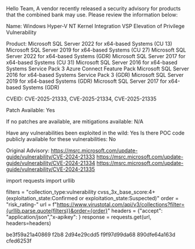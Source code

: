 Hello Team,
A vendor recently released a security advisory for products that the combined bank may use. Please review the information below:

Name:
Windows Hyper-V NT Kernel Integration VSP Elevation of Privilege Vulnerability

Product:
Microsoft SQL Server 2022 for x64-based Systems (CU 13)
Microsoft SQL Server 2019 for x64-based Systems (CU 27)
Microsoft SQL Server 2022 for x64-based Systems (GDR)
Microsoft SQL Server 2017 for x64-based Systems (CU 31)
Microsoft SQL Server 2016 for x64-based Systems Service Pack 3 Azure Connect Feature Pack
Microsoft SQL Server 2016 for x64-based Systems Service Pack 3 (GDR)
Microsoft SQL Server 2019 for x64-based Systems (GDR)
Microsoft SQL Server 2017 for x64-based Systems (GDR)

CVEID:
CVE-2025-21333, CVE-2025-21334, CVE-2025-21335

Patch Available:
Yes 

If no patches are available, are mitigations available: N/A

Have any vulnerabilities been exploited in the wild: Yes
Is there POC code publicly available for these vulnerabilities: No

Original Advisory: 
https://msrc.microsoft.com/update-guide/vulnerability/CVE-2024-21333
https://msrc.microsoft.com/update-guide/vulnerability/CVE-2024-21334
https://msrc.microsoft.com/update-guide/vulnerability/CVE-2024-21335


import requests
import urllib

filters = "collection_type:vulnerability cvss_3x_base_score:4+ (exploitation_state:Confirmed or exploitation_state:Suspected)"
order = "risk_rating-"
url = f"https://www.virustotal.com/api/v3/collections?filter={urllib.parse.quote(filters)}&order={order}"
headers = {"accept": "application/json","x-apikey": <api-key>}
response = requests.get(url, headers=headers)

be3f59a21a40869 f2b8 2d94e29cdd5 f9f97d99da68 890dfe64a163d cfed6253f
